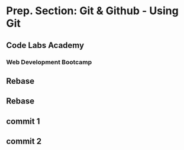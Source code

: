 # Prep. Section: Git & Github - Using Git
## Code Labs Academy
### Web Development Bootcamp
## Rebase
## Rebase
## commit 1
## commit 2
